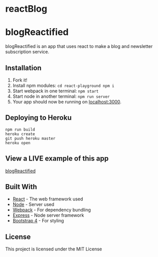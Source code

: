 # reactBlog
# blogReactified

blogReactified is an app that uses react to make a blog and newsletter subscription service. 

## Installation

1. Fork it!
2. Install npm modules: `cd react-playground npm i`
4. Start webpack in one terminal: `npm start`
5. Start node in another terminal: `npm run server`
5. Your app should now be running on [localhost:3000](http://localhost:3000/).


## Deploying to Heroku

```
npm run build
heroku create
git push heroku master
heroku open
```

## View a LIVE example of this app

[blogReactified](https://blogreactified.herokuapp.com/)

## Built With

* [React](https://reactjs.org/) - The web framework used
* [Node](https://nodejs.org/en/) - Server used
* [Webpack](https://webpack.js.org/) - For dependency bundling
* [Express](https://expressjs.com/) - Node server framework
* [Bootstrap 4](https://v4-alpha.getbootstrap.com/) - For styling


## License

This project is licensed under the MIT License 
